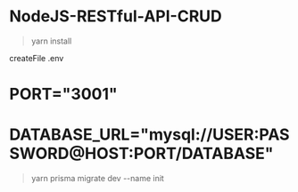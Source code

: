 # NodeJS-RESTful-API-CRUD

>  yarn install


createFile   .env
 
  # PORT="3001" #
  # DATABASE_URL="mysql://USER:PASSWORD@HOST:PORT/DATABASE" #

> yarn prisma migrate dev --name init

